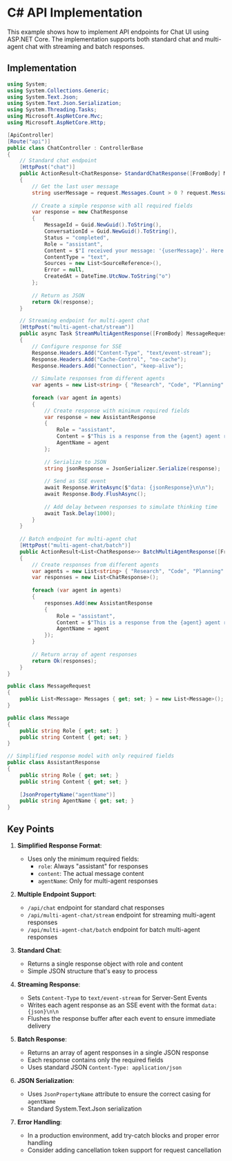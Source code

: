 # C# API Implementation

This example shows how to implement API endpoints for Chat UI using ASP.NET Core. The implementation supports both standard chat and multi-agent chat with streaming and batch responses.

## Implementation

```csharp
using System;
using System.Collections.Generic;
using System.Text.Json;
using System.Text.Json.Serialization;
using System.Threading.Tasks;
using Microsoft.AspNetCore.Mvc;
using Microsoft.AspNetCore.Http;

[ApiController]
[Route("api")]
public class ChatController : ControllerBase
{
    // Standard chat endpoint
    [HttpPost("chat")]
    public ActionResult<ChatResponse> StandardChatResponse([FromBody] MessageRequest request)
    {
        // Get the last user message
        string userMessage = request.Messages.Count > 0 ? request.Messages[^1].Content : "";
        
        // Create a simple response with all required fields
        var response = new ChatResponse
        {
            MessageId = Guid.NewGuid().ToString(),
            ConversationId = Guid.NewGuid().ToString(),
            Status = "completed",
            Role = "assistant",
            Content = $"I received your message: '{userMessage}'. Here's my response.",
            ContentType = "text",
            Sources = new List<SourceReference>(),
            Error = null,
            CreatedAt = DateTime.UtcNow.ToString("o")
        };
        
        // Return as JSON
        return Ok(response);
    }

    // Streaming endpoint for multi-agent chat
    [HttpPost("multi-agent-chat/stream")]
    public async Task StreamMultiAgentResponse([FromBody] MessageRequest request)
    {
        // Configure response for SSE
        Response.Headers.Add("Content-Type", "text/event-stream");
        Response.Headers.Add("Cache-Control", "no-cache");
        Response.Headers.Add("Connection", "keep-alive");
        
        // Simulate responses from different agents
        var agents = new List<string> { "Research", "Code", "Planning" };
        
        foreach (var agent in agents)
        {
            // Create response with minimum required fields
            var response = new AssistantResponse
            {
                Role = "assistant",
                Content = $"This is a response from the {agent} agent regarding your query.",
                AgentName = agent
            };
            
            // Serialize to JSON
            string jsonResponse = JsonSerializer.Serialize(response);
            
            // Send as SSE event
            await Response.WriteAsync($"data: {jsonResponse}\n\n");
            await Response.Body.FlushAsync();
            
            // Add delay between responses to simulate thinking time
            await Task.Delay(1000);
        }
    }
    
    // Batch endpoint for multi-agent chat
    [HttpPost("multi-agent-chat/batch")]
    public ActionResult<List<ChatResponse>> BatchMultiAgentResponse([FromBody] MessageRequest request)
    {
        // Create responses from different agents
        var agents = new List<string> { "Research", "Code", "Planning" };
        var responses = new List<ChatResponse>();
        
        foreach (var agent in agents)
        {
            responses.Add(new AssistantResponse
            {
                Role = "assistant",
                Content = $"This is a response from the {agent} agent regarding your query.",
                AgentName = agent
            });
        }
        
        // Return array of agent responses
        return Ok(responses);
    }
}

public class MessageRequest
{
    public List<Message> Messages { get; set; } = new List<Message>();
}

public class Message
{
    public string Role { get; set; }
    public string Content { get; set; }
}

// Simplified response model with only required fields
public class AssistantResponse
{
    public string Role { get; set; }
    public string Content { get; set; }
    
    [JsonPropertyName("agentName")]
    public string AgentName { get; set; }
}
```

## Key Points

1. **Simplified Response Format**:
   - Uses only the minimum required fields:
     - `role`: Always "assistant" for responses
     - `content`: The actual message content
     - `agentName`: Only for multi-agent responses

2. **Multiple Endpoint Support**:
   - `/api/chat` endpoint for standard chat responses
   - `/api/multi-agent-chat/stream` endpoint for streaming multi-agent responses
   - `/api/multi-agent-chat/batch` endpoint for batch multi-agent responses

3. **Standard Chat**:
   - Returns a single response object with role and content
   - Simple JSON structure that's easy to process

4. **Streaming Response**:
   - Sets `Content-Type` to `text/event-stream` for Server-Sent Events
   - Writes each agent response as an SSE event with the format `data: {json}\n\n`
   - Flushes the response buffer after each event to ensure immediate delivery

5. **Batch Response**:
   - Returns an array of agent responses in a single JSON response
   - Each response contains only the required fields
   - Uses standard JSON `Content-Type: application/json`

6. **JSON Serialization**:
   - Uses `JsonPropertyName` attribute to ensure the correct casing for `agentName`
   - Standard System.Text.Json serialization

7. **Error Handling**:
   - In a production environment, add try-catch blocks and proper error handling
   - Consider adding cancellation token support for request cancellation 